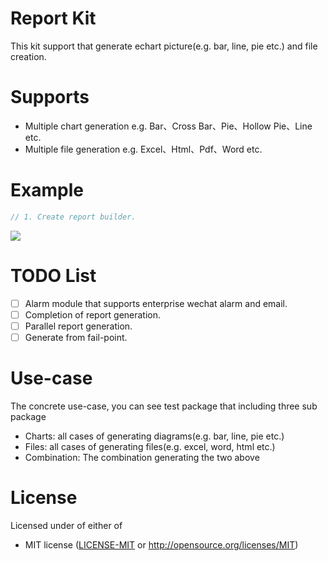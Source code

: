 # Report Kit

This kit support that generate echart picture(e.g. bar, line, pie etc.) and file creation.

# Supports
* Multiple chart generation e.g. Bar、Cross Bar、Pie、Hollow Pie、Line etc.
* Multiple file generation e.g. Excel、Html、Pdf、Word etc.

# Example

```java
// 1. Create report builder.

```

![](https://img.halfrost.com/Blog/ArticleTitleImage/4.gif)

# TODO List

- [ ] Alarm module that supports enterprise wechat alarm and email.
- [ ] Completion of report generation.
- [ ] Parallel report generation.
- [ ] Generate from fail-point.

# Use-case

The concrete use-case, you can see test package that including three sub package

* Charts: all cases of generating diagrams(e.g. bar, line, pie etc.)
* Files: all cases of generating files(e.g. excel, word, html etc.)
* Combination: The combination generating the two above

# License

Licensed under of either of

* MIT license ([LICENSE-MIT](./LICENSE-MIT) or http://opensource.org/licenses/MIT)